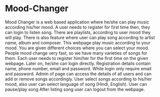 # Mood-Changer
Mood Changer is a web based application where he/she can play music according his/her mood. A user needs to register for first time then, they can login to listen song. There are playlists, according to user mood they will play. There is also feature where user can play song according to artist name, album and composer. This webpage play music according to your mood. You are given different choices where you can select your mood. People mood change very fast, so we have many varieties of songs for them. Each user needs to register him/her for the first time on the given webpage. Later on, he/she can login directly. Registration details contain name, phone number, email and password. While login only require email and password. Admin of page can access the details of all users and can add or remove songs accordingly. User select songs according to his/her mood, also user can select language of song (Hindi, English). User can pause/play song After listing song user can logout from the webpage.

